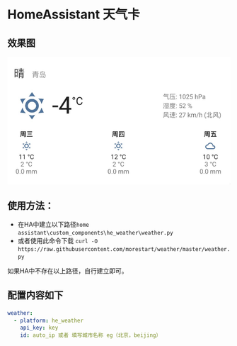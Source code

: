 # HomeAssistant 天气卡

## 效果图

![图](https://github.com/morestart/weather/blob/master/view.png)


## 使用方法：

- 在HA中建立以下路径`home assistant\custom_components\he_weather\weather.py`
- 或者使用此命令下载 `curl -O https://raw.githubusercontent.com/morestart/weather/master/weather.py`

如果HA中不存在以上路径，自行建立即可。

## 配置内容如下

```yaml
weather:
  - platform: he_weather
    api_key: key
    id: auto_ip 或者 填写城市名称 eg（北京，beijing）
```

